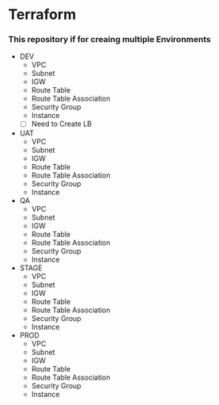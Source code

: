 # Terraform
### This repository if for creaing multiple Environments
- DEV
   - VPC
   - Subnet
   - IGW
   - Route Table
   - Route Table Association
   - Security Group
   - Instance
   - [ ] Need to Create LB
- UAT
   - VPC
   - Subnet
   - IGW
   - Route Table
   - Route Table Association
   - Security Group
   - Instance
- QA
   - VPC
   - Subnet
   - IGW
   - Route Table
   - Route Table Association
   - Security Group
   - Instance
- STAGE
   - VPC
   - Subnet
   - IGW
   - Route Table
   - Route Table Association
   - Security Group
   - Instance
- PROD
   - VPC
   - Subnet
   - IGW
   - Route Table
   - Route Table Association
   - Security Group
   - Instance
